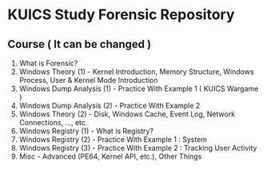 KUICS Study Forensic Repository
==============================================================================

Course ( It can be changed )
----------------

1.  What is Forensic?
2.  Windows Theory (1)			- Kernel Introduction, Memory Structure, Windows Process, User & Kernel Mode Introduction
3.	Windows Dump Analysis (1) 	- Practice With Example 1 ( KUICS Wargame )
4.  Windows Dump Analysis (2) 	- Practice With Example 2
5.  Windows Theory (2) 			- Disk, Windows Cache, Event Log, Network Connections, ..., etc.
6.  Windows Registry (1) 		- What is Registry?
7.  Windows Registry (2)		- Practice With	Example 1 : System
8.  Windows Registry (3)		- Practice With Example 2 : Tracking User Activity
9.  Misc						- Advanced (PE64, Kernel API, etc.), Other Things